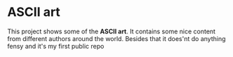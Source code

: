 # ASCII art
This project shows some of the **ASCII art**. It contains some nice content from different authors around the world. Besides that it does'nt do anything fensy and it's my first public repo